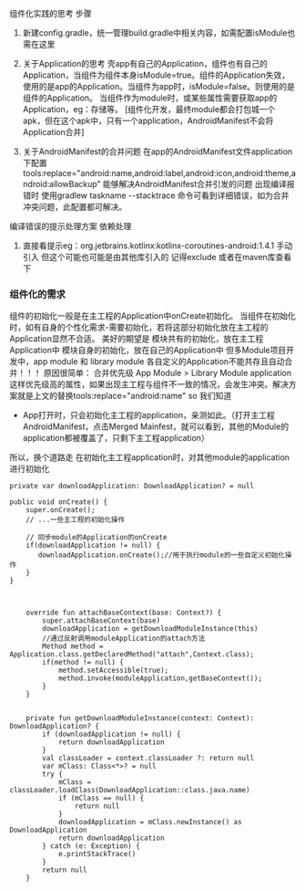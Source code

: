 
组件化实践的思考
步骤
1. 新建config.gradle，统一管理build.gradle中相关内容，如需配置isModule也需在这里

2. 关于Application的思考
   壳app有自己的Application，组件也有自己的Application，当组件为组件本身isModule=true。组件的Application失效，使用的是app的Application。当组件为app时，isModule=false。则使用的是组件的Application。
   当组件作为module时，或某些属性需要获取app的Application，eg：存储等。
   [组件化开发，最终module都会打包城一个apk，但在这个apk中，只有一个application，AndroidManifest不会将Application合并]

3. 关于AndroidManifest的合并问题
在app的AndroidManifest文件application下配置
tools:replace="android:name,android:label,android:icon,android:theme,android:allowBackup"
能够解决AndroidManifest合并引发的问题
出现编译报错时 使用gradlew taskname --stacktrace 命令可看到详细错误，如为合并冲突问题，此配置都可解决。

编译错误的提示处理方案
依赖处理
1. 直接看提示eg：org.jetbrains.kotlinx:kotlinx-coroutines-android:1.4.1  手动引入
但这个可能也可能是由其他库引入的  记得exclude  或者在maven库查看下


### 组件化的需求
组件的初始化一般是在主工程的Application中onCreate初始化。
当组件在初始化时，如有自身的个性化需求-需要初始化，若将这部分初始化放在主工程的Application显然不合适。
美好的期望是
模块共有的初始化，放在主工程Application中
模块自身的初始化，放在自己的Application中
但多Module项目开发中，app module 和 library module 各自定义的Application不能共存且自动合并！！！
原因很简单：
合并优先级 App Module > Library Module 
application这样优先级高的属性，如果出现主工程与组件不一致的情况，会发生冲突。解决方案就是上文的替换tools:replace="android:name" 
so 我们知道
- App打开时，只会初始化主工程的application，亲测如此。（打开主工程AndroidManifest，点击Merged Mainfest，就可以看到，其他的Module的application都被覆盖了，只剩下主工程application）

所以，换个道路走
在初始化主工程application时，对其他module的application进行初始化
```
private var downloadApplication: DownloadApplication? = null

public void onCreate() {
    super.onCreate();
    // ...一些主工程的初始化操作

    // 同步module的Application的onCreate
    if(downloadApplication != null) {
       downloadApplication.onCreate();//用于执行module的一些自定义初始化操作
    }
}



    override fun attachBaseContext(base: Context?) {
        super.attachBaseContext(base)
        downloadApplication = getDownloadModuleInstance(this)
        //通过反射调用moduleApplication的attach方法
        Method method = Application.class.getDeclaredMethod("attach",Context.class);
        if(method != null) {
            method.setAccessible(true);
            method.invoke(moduleApplication,getBaseContext());
        }
    }


    private fun getDownloadModuleInstance(context: Context): DownloadApplication? {
        if (downloadApplication != null) {
            return downloadApplication
        }
        val classLoader = context.classLoader ?: return null
        var mClass: Class<*>? = null
        try {
            mClass = classLoader.loadClass(DownloadApplication::class.java.name)
            if (mClass == null) {
                return null
            }
            downloadApplication = mClass.newInstance() as DownloadApplication
            return downloadApplication
        } catch (e: Exception) {
            e.printStackTrace()
        }
        return null
    }

```    
